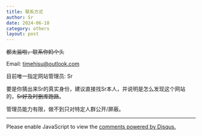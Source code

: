 ```yaml
---
title: 联系方式
author: Sr
date: 2024-06-10
category: others
layout: post
---
```


~~都太监啦，联系你妈个头~~

Email: timehisu@outlook.com

目前唯一指定网站管理员: Sr

要是你猜出来Sr的真实身份，建议直接找Sr本人，并说明是怎么发现这个网站的，~~Sr好及时删库跑路~~。

管理员能力有限，做不到只对特定人群公开/屏蔽。

---

<div id="disqus_thread"></div>
<script>
    /**
    *  RECOMMENDED CONFIGURATION VARIABLES: EDIT AND UNCOMMENT THE SECTION BELOW TO INSERT DYNAMIC VALUES FROM YOUR PLATFORM OR CMS.
    *  LEARN WHY DEFINING THESE VARIABLES IS IMPORTANT: https://disqus.com/admin/universalcode/#configuration-variables    */
    /*
    var disqus_config = function () {
    this.page.url = PAGE_URL;  // Replace PAGE_URL with your page's canonical URL variable
    this.page.identifier = PAGE_IDENTIFIER; // Replace PAGE_IDENTIFIER with your page's unique identifier variable
    };
    */
    (function() { // DON'T EDIT BELOW THIS LINE
    var d = document, s = d.createElement('script');
    s.src = 'https://h1su.disqus.com/embed.js';
    s.setAttribute('data-timestamp', +new Date());
    (d.head || d.body).appendChild(s);
    })();
</script>
<noscript>Please enable JavaScript to view the <a href="https://disqus.com/?ref_noscript">comments powered by Disqus.</a></noscript>